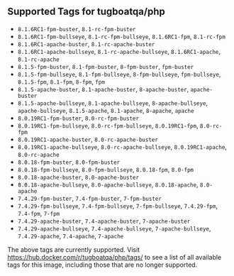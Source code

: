 ## Supported Tags for tugboatqa/php

* `8.1.6RC1-fpm-buster`, `8.1-rc-fpm-buster`
* `8.1.6RC1-fpm-bullseye`, `8.1-rc-fpm-bullseye`, `8.1.6RC1-fpm`, `8.1-rc-fpm`
* `8.1.6RC1-apache-buster`, `8.1-rc-apache-buster`
* `8.1.6RC1-apache-bullseye`, `8.1-rc-apache-bullseye`, `8.1.6RC1-apache`, `8.1-rc-apache`
* `8.1.5-fpm-buster`, `8.1-fpm-buster`, `8-fpm-buster`, `fpm-buster`
* `8.1.5-fpm-bullseye`, `8.1-fpm-bullseye`, `8-fpm-bullseye`, `fpm-bullseye`, `8.1.5-fpm`, `8.1-fpm`, `8-fpm`, `fpm`
* `8.1.5-apache-buster`, `8.1-apache-buster`, `8-apache-buster`, `apache-buster`
* `8.1.5-apache-bullseye`, `8.1-apache-bullseye`, `8-apache-bullseye`, `apache-bullseye`, `8.1.5-apache`, `8.1-apache`, `8-apache`, `apache`
* `8.0.19RC1-fpm-buster`, `8.0-rc-fpm-buster`
* `8.0.19RC1-fpm-bullseye`, `8.0-rc-fpm-bullseye`, `8.0.19RC1-fpm`, `8.0-rc-fpm`
* `8.0.19RC1-apache-buster`, `8.0-rc-apache-buster`
* `8.0.19RC1-apache-bullseye`, `8.0-rc-apache-bullseye`, `8.0.19RC1-apache`, `8.0-rc-apache`
* `8.0.18-fpm-buster`, `8.0-fpm-buster`
* `8.0.18-fpm-bullseye`, `8.0-fpm-bullseye`, `8.0.18-fpm`, `8.0-fpm`
* `8.0.18-apache-buster`, `8.0-apache-buster`
* `8.0.18-apache-bullseye`, `8.0-apache-bullseye`, `8.0.18-apache`, `8.0-apache`
* `7.4.29-fpm-buster`, `7.4-fpm-buster`, `7-fpm-buster`
* `7.4.29-fpm-bullseye`, `7.4-fpm-bullseye`, `7-fpm-bullseye`, `7.4.29-fpm`, `7.4-fpm`, `7-fpm`
* `7.4.29-apache-buster`, `7.4-apache-buster`, `7-apache-buster`
* `7.4.29-apache-bullseye`, `7.4-apache-bullseye`, `7-apache-bullseye`, `7.4.29-apache`, `7.4-apache`, `7-apache`

The above tags are currently supported. Visit https://hub.docker.com/r/tugboatqa/php/tags/ to see a list of all available tags for this image, including those that are no longer supported.
